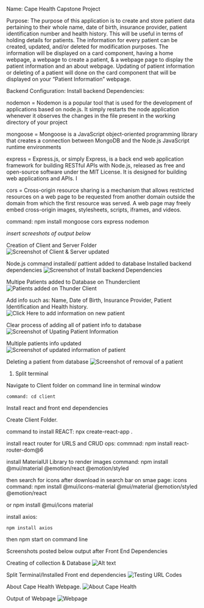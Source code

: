 Name: Cape Health Capstone Project

Purpose: 
The purpose of this application is to create and store patient data pertaining to their whole name, date of birth, insurance provider, patient identification number and health history. This will be useful in terms of holding details for patients. The information for every patient can be created, updated, and/or deleted for modification purposes. The information will be displayed on a card component, having a home webpage, a webpage to create a patient, & a webpage page to display the patient information and an about webpage. Updating of patient information or deleting of a patient will done on the card component that will be displayed on your “Patient Information” webpage.

Backend Configuration:
Install backend Dependencies:

nodemon = Nodemon is a popular tool that is used for the development of applications based on node.js. It simply restarts the node application whenever it observes the changes in the file present in the working directory of your project

mongoose = Mongoose is a JavaScript object-oriented programming library that creates a connection between MongoDB and the Node.js JavaScript runtime environments

express = Express.js, or simply Express, is a back end web application framework for building RESTful APIs with Node.js, released as free and open-source software under the MIT License. It is designed for building web applications and APIs. I

cors = Cross-origin resource sharing is a mechanism that allows restricted resources on a web page to be requested from another domain outside the domain from which the first resource was served. A web page may freely embed cross-origin images, stylesheets, scripts, iframes, and videos.


command: npm install mongoose cors express nodemon


*insert screeshots of output below*



Creation of Client and Server Folder
![Screenshot of Client & Server updated ](client/src/components/images/Screenshot%20step%20dos.png)

Node.js command installed/ pattient added to database
Installed backend dependencies
![Screenshot of Install backend Dependencies](client/src/components/images/Screenshot%20(1).png)

Multipe Patients added to Database on Thunderclient
![Patients added on Thunder Client](client/src/components/images/Screenshot%20(3).png)

Add info such as: Name, Date of Birth, Insurance Provider, Patient Identification and Health history.
![Click Here to add information on new patient](client/src/components/images/Screenshot%20(6).png)

Clear process of adding all of patient info to database
![Screenshot of Upating Patient Information](client/src/components/images/Screenshot%20(4).png)


Multiple patients info updated
![Screenshot of updated information of patient](client/src/components/images/Screenshot%20(5).png)


Deleting a patient from database
![Screenshot of removal of a patient](client/src/components/images/Screenshot%20patient%20sucessfully%20deleted%20.png)



1. Split terminal

Navigate to Client folder on command line in terminal window

    command: cd client

Install react and front end dependencies

Create Client Folder. 

command to install REACT: npx create-react-app .

install react router for URLS and CRUD ops: 
commnad: npm install react-router-dom@6

install MaterialUI Library to render images
command: npm install @mui/material @emotion/react @emotion/styled

then search for icons after download in search bar on smae page:
icons command: 
npm install @mui/icons-material @mui/material @emotion/styled @emotion/react

or npm install @mui/icons material

install axios: 

    npm install axios

then npm start on command line

Screenshots posted below output after Front End Dependencies


Creating of collection & Database
![Alt text](client/src/components/images/Screenshot%20step%20uno.png)

Split Terminal/Installed Front end dependencies
![Testing URL Codes](client/src/components/images/Screenshot%20(testing%20url%20codes).png)

About Cape Health Webpage.
![About Cape Health](client/src/components/images/Screenshot%20(9).png)

Output of Webpage
![Webpage](client/src/components/images/output%20of%20webpage.png)
